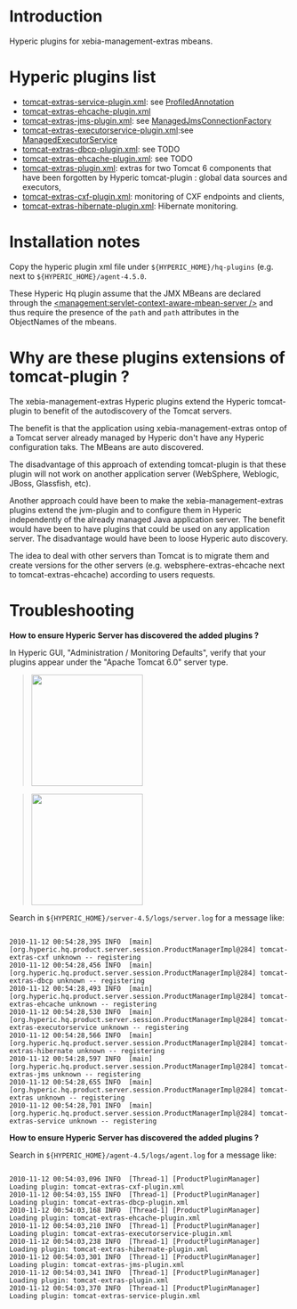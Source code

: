 # Introduction #

Hyperic plugins for xebia-management-extras mbeans.

# Hyperic plugins list #

  * [tomcat-extras-service-plugin.xml](http://xebia-france.googlecode.com/svn/management/xebia-management-extras/trunk/src/main/hyperic/tomcat-extras-service-plugin.xml): see [ProfiledAnnotation](ProfiledAnnotation.md)
  * [tomcat-extras-ehcache-plugin.xml](http://xebia-france.googlecode.com/svn/management/xebia-management-extras/trunk/src/main/hyperic/tomcat-extras-ehcache-plugin.xml)
  * [tomcat-extras-jms-plugin.xml](http://xebia-france.googlecode.com/svn/management/xebia-management-extras/trunk/src/main/hyperic/tomcat-extras-jms-plugin.xml): see [ManagedJmsConnectionFactory](ManagedJmsConnectionFactory.md)
  * [tomcat-extras-executorservice-plugin.xml](http://xebia-france.googlecode.com/svn/management/xebia-management-extras/trunk/src/main/hyperic/tomcat-extras-executorservice-plugin.xml):see [ManagedExecutorService](ManagedExecutorService.md)
  * [tomcat-extras-dbcp-plugin.xml](http://xebia-france.googlecode.com/svn/management/xebia-management-extras/trunk/src/main/hyperic/tomcat-extras-dbcp-plugin.xml): see TODO
  * [tomcat-extras-ehcache-plugin.xml](http://xebia-france.googlecode.com/svn/management/xebia-management-extras/trunk/src/main/hyperic/tomcat-extras-ehcache-plugin.xml): see TODO
  * [tomcat-extras-plugin.xml](http://xebia-france.googlecode.com/svn/management/xebia-management-extras/trunk/src/main/hyperic/tomcat-extras-plugin.xml): extras for two Tomcat 6 components that have been forgotten by Hyperic tomcat-plugin : global data sources and executors,
  * [tomcat-extras-cxf-plugin.xml](http://xebia-france.googlecode.com/svn/management/xebia-management-extras/trunk/src/main/hyperic/tomcat-extras-cxf-plugin.xml): monitoring of CXF endpoints and clients,
  * [tomcat-extras-hibernate-plugin.xml](http://xebia-france.googlecode.com/svn/management/xebia-management-extras/trunk/src/main/hyperic/tomcat-extras-hibernate-plugin.xml): Hibernate monitoring.

# Installation notes #

Copy the hyperic plugin xml file under ` ${HYPERIC_HOME}/hq-plugins ` (e.g. next to ` ${HYPERIC_HOME}/agent-4.5.0 `.

These Hyperic Hq plugin assume that the JMX MBeans are declared through the [&lt;management:servlet-context-aware-mbean-server /&gt;](ServletContextAwareMbeanServer.md) and thus require the presence of the `path` and `path` attributes in the ObjectNames of the mbeans.

# Why are these plugins extensions of tomcat-plugin ? #

The xebia-management-extras Hyperic plugins extend the Hyperic tomcat-plugin to benefit of the autodiscovery of the Tomcat servers.

The benefit is that the application using xebia-management-extras ontop of a Tomcat server already managed by Hyperic don't have any Hyperic configuration taks. The MBeans are auto discovered.

The disadvantage of this approach of extending tomcat-plugin is that these plugin will not work on another application server (WebSphere, Weblogic, JBoss, Glassfish, etc).

Another approach could have been to make the xebia-management-extras plugins extend the jvm-plugin and to configure them in Hyperic independently of the already managed Java application server. The benefit would have been to have plugins that could be used on any application server. The disadvantage would have been to loose Hyperic auto discovery.

The idea to deal with other servers than Tomcat is to migrate them and create versions for the other servers (e.g. websphere-extras-ehcache next to tomcat-extras-ehcache) according to users requests.

# Troubleshooting #

**How to ensure Hyperic Server has discovered the added plugins ?**

In Hyperic GUI, "Administration / Monitoring Defaults", verify that your plugins appear under the "Apache Tomcat 6.0" server type.

> <a href='http://xebia-france.googlecode.com/svn/management/xebia-management-extras/trunk/src/site/hyperic-administration.png'><img src='http://xebia-france.googlecode.com/svn/management/xebia-management-extras/trunk/src/site/hyperic-administration.png' width='200' /></a>

> <a href='http://xebia-france.googlecode.com/svn/management/xebia-management-extras/trunk/src/site/hyperic-administration-xebia-plugins.png'><img src='http://xebia-france.googlecode.com/svn/management/xebia-management-extras/trunk/src/site/hyperic-administration-xebia-plugins.png' width='200' /></a>

Search in `${HYPERIC_HOME}/server-4.5/logs/server.log` for a message like:
```

2010-11-12 00:54:28,395 INFO  [main] [org.hyperic.hq.product.server.session.ProductManagerImpl@284] tomcat-extras-cxf unknown -- registering
2010-11-12 00:54:28,456 INFO  [main] [org.hyperic.hq.product.server.session.ProductManagerImpl@284] tomcat-extras-dbcp unknown -- registering
2010-11-12 00:54:28,493 INFO  [main] [org.hyperic.hq.product.server.session.ProductManagerImpl@284] tomcat-extras-ehcache unknown -- registering
2010-11-12 00:54:28,530 INFO  [main] [org.hyperic.hq.product.server.session.ProductManagerImpl@284] tomcat-extras-executorservice unknown -- registering
2010-11-12 00:54:28,566 INFO  [main] [org.hyperic.hq.product.server.session.ProductManagerImpl@284] tomcat-extras-hibernate unknown -- registering
2010-11-12 00:54:28,597 INFO  [main] [org.hyperic.hq.product.server.session.ProductManagerImpl@284] tomcat-extras-jms unknown -- registering
2010-11-12 00:54:28,655 INFO  [main] [org.hyperic.hq.product.server.session.ProductManagerImpl@284] tomcat-extras unknown -- registering
2010-11-12 00:54:28,701 INFO  [main] [org.hyperic.hq.product.server.session.ProductManagerImpl@284] tomcat-extras-service unknown -- registering
```

**How to ensure Hyperic Server has discovered the added plugins ?**

Search in `${HYPERIC_HOME}/agent-4.5/logs/agent.log` for a message like:

```

2010-11-12 00:54:03,096 INFO  [Thread-1] [ProductPluginManager] Loading plugin: tomcat-extras-cxf-plugin.xml
2010-11-12 00:54:03,155 INFO  [Thread-1] [ProductPluginManager] Loading plugin: tomcat-extras-dbcp-plugin.xml
2010-11-12 00:54:03,168 INFO  [Thread-1] [ProductPluginManager] Loading plugin: tomcat-extras-ehcache-plugin.xml
2010-11-12 00:54:03,210 INFO  [Thread-1] [ProductPluginManager] Loading plugin: tomcat-extras-executorservice-plugin.xml
2010-11-12 00:54:03,238 INFO  [Thread-1] [ProductPluginManager] Loading plugin: tomcat-extras-hibernate-plugin.xml
2010-11-12 00:54:03,301 INFO  [Thread-1] [ProductPluginManager] Loading plugin: tomcat-extras-jms-plugin.xml
2010-11-12 00:54:03,341 INFO  [Thread-1] [ProductPluginManager] Loading plugin: tomcat-extras-plugin.xml
2010-11-12 00:54:03,370 INFO  [Thread-1] [ProductPluginManager] Loading plugin: tomcat-extras-service-plugin.xml
```